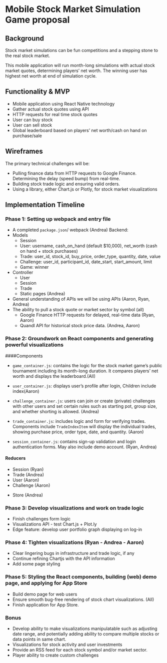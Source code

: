 # Mobile Stock Market Simulation Game proposal

## Background

Stock market simulations can be fun competitions and a stepping stone to the real stock market.

This mobile application will run month-long simulations with actual stock market quotes, determining players’ net worth. The winning user has highest net worth at end of simulation cycle.

## Functionality & MVP

  - Mobile application using React Native technology
  - Gather actual stock quotes using API
  - HTTP requests for real time stock quotes
  - User can buy stock
  - User can sell stock
  - Global leaderboard based on players’ net worth/cash on hand on purchase/sale


## Wireframes
  The primary technical challenges will be:

  - Pulling finance data from HTTP requests to Google Finance. Determining the delay (speed bump) from real-time.
  - Building stock trade logic and ensuring valid orders.
  - Using a library, either Chart.js or Plotly, for stock market visualizations

## Implementation Timeline

### Phase 1: Setting up webpack and entry file
  - A completed `package.json`/ webpack (Andrea)
  Backend:
  - Models
     + Session
     + User: username, cash_on_hand (default $10,000), net_worth (cash on hand + stock purchases)
     + Trade: user_id, stock_id, buy_price, order_type, quantity, date, value
     + Challenge: user_id, participant_id, date_start, start_amount, limit
     + Game: winner
  -  Controller
        * User
        * Session
        * Trade
        * Static pages (Andrea)
  - General understanding of APIs we will be using APIs (Aaron, Ryan, Andrea)
  - The ability to pull a stock quote or market sector by symbol (all)
       * Google Finance HTTP requests for delayed, real-time data (Ryan, Aaron)
       * Quandl API for historical stock price data. (Andrea, Aaron)

### Phase 2: Groundwork on React components and generating powerful visualizations

####Components

  - `game_container.js`: contains the logic for the stock market game’s public tournament including its month-long duration. It compares players’ net worth and displays the leaderboard.(All)

  - `user_container.js`: displays user’s profile after login, Children include index(Aaron)

  - `challenge_container.js`: users can join or create (private) challenges with other users and set certain rules such as starting pot, group size, and whether shorting is allowed. (Andrea)

  - `trade_container.js`: includes logic and form for verifying trades. Components include `TradeIndexItem` will display the individual trades, showing purchase price, order type, date, and quantity. (Aaron)

  - `session_container.js`:  contains sign-up validation and login authentication forms. May also include demo account. (Ryan, Andrea)


#### Reducers
  - Session (Ryan)
  - Trade (Andrea)
  - User (Aaron)
  - Challenge (Aaron)
   +  Store (Andrea)

### Phase 3: Develop visualizations and work on trade logic
-  Finish challenges form logic
-  Visualizations API - test Chart.js + Plot.ly
-  Edge feature: develop user portfolio graph displaying on log-in

### Phase 4: Tighten visualizations (Ryan - Andrea - Aaron)
- Clear lingering bugs in infrastructure and trade logic, if any
- Continue refining Chartjs with the API information
- Add some page styling

### Phase 5: Styling the React components, building (web) demo page, and applying for App Store
  - Build demo page for web users
  - Ensure smooth bug-free rendering of stock chart visualizations. (All)
  - Finish application for App Store.

### Bonus
  - Develop ability to make visualizations manipulatable such as adjusting date range, and potentially adding ability to compare multiple stocks or data points in same chart.
  - Visualizations for stock activity and user investments
  - Provide an RSS feed for each stock symbol and/or market sector.
  - Player ability to create custom challenges
